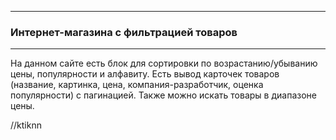 ____
### Интернет-магазина с фильтрацией товаров
____

На данном сайте есть блок для сортировки по возрастанию/убыванию цены, популярности и алфавиту. Есть вывод карточек товаров (название, картинка, цена, компания-разработчик, оценка популярности) с пагинацией. Также можно искать товары в диапазоне цены.

//ktiknn
